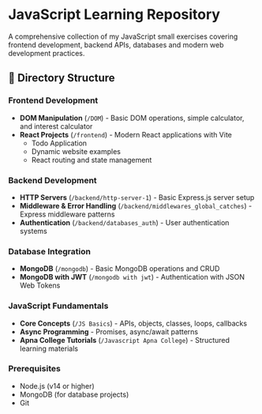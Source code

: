 # JavaScript Learning Repository

A comprehensive collection of my JavaScript small exercises covering frontend development, backend APIs, databases and modern web development practices.

## 📁 Directory Structure

### Frontend Development
- **DOM Manipulation** (`/DOM`) - Basic DOM operations, simple calculator, and interest calculator
- **React Projects** (`/frontend`) - Modern React applications with Vite
  - Todo Application
  - Dynamic website examples
  - React routing and state management

### Backend Development
- **HTTP Servers** (`/backend/http-server-1`) - Basic Express.js server setup
- **Middleware & Error Handling** (`/backend/middlewares_global_catches`) - Express middleware patterns
- **Authentication** (`/backend/databases_auth`) - User authentication systems

### Database Integration
- **MongoDB** (`/mongodb`) - Basic MongoDB operations and CRUD
- **MongoDB with JWT** (`/mongodb with jwt`) - Authentication with JSON Web Tokens

### JavaScript Fundamentals
- **Core Concepts** (`/JS Basics`) - APIs, objects, classes, loops, callbacks
- **Async Programming** - Promises, async/await patterns
- **Apna College Tutorials** (`/Javascript Apna College`) - Structured learning materials

### Prerequisites

- Node.js (v14 or higher)
- MongoDB (for database projects)
- Git

